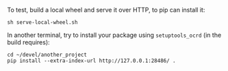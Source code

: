 To test, build a local wheel and serve it over HTTP, to pip can install it:

```
sh serve-local-wheel.sh
```

In another terminal, try to install your package using `setuptools_ocrd` (in the build requires):

```
cd ~/devel/another_project
pip install --extra-index-url http://127.0.0.1:28486/ .
```
